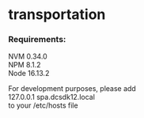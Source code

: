 # transportation
### Requirements:
NVM 0.34.0\
NPM 8.1.2\
Node 16.13.2

For development purposes, please add\
127.0.0.1 spa.dcsdk12.local\
to your /etc/hosts file
